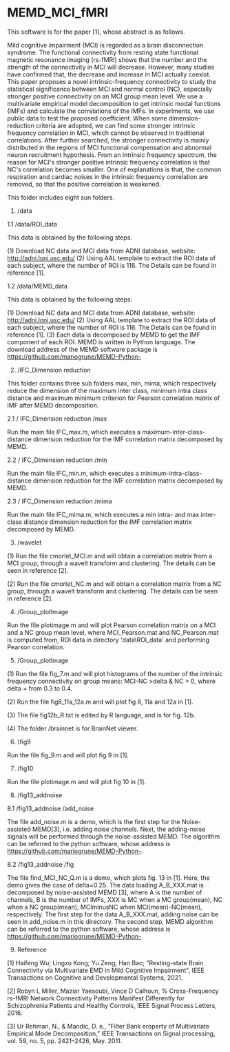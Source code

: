 # MEMD_MCI_fMRI
This software is for the paper [1], whose abstract is as follows. 

Mild cognitive impairment (MCI) is regarded as a brain disconnection syndrome. The functional connectivity from resting state functional magnetic resonance imaging (rs-fMRI) shows that the number and the strength of the connectivity in MCI will decrease. However, many studies have confirmed that, the decrease and increase in MCI actually coexist. This paper proposes a novel intrinsic-frequency connectivity to study the statistical significance between MCI and normal control (NC), especially stronger positive connectivity on an MCI group mean level. We use a multivariate empirical model decomposition to get intrinsic modal functions (IMFs) and calculate the correlations of the IMFs. In experiments, we use public data to test the proposed coefficient. When some dimension-reduction criteria are adopted, we can find some stronger intrinsic frequency correlation in MCI, which cannot be observed in traditional correlations. After further searched, the stronger connectivity is mainly distributed in the regions of MCI functional compensation and abnormal neuron recruitment hypothesis. From an intrinsic frequency spectrum, the reason for MCI's stronger positive intrinsic frequency correlation is that NC's correlation becomes smaller. One of explanations is that, the common respiration and cardiac noises in the intrinsic frequency correlation are removed, so that the positive correlation is weakened.

This folder includes eight sun folders. 

1. /data

1.1 /data/ROI_data

This data is obtained by the following steps. 

(1) Download NC data and MCI data from ADNI database, website: http://adni.loni.usc.edu/
(2) Using AAL template to extract the ROI data of each subject, where the number of ROI is 116. The Details can be found in reference [1]. 

1.2 /data/MEMD_data

This data is obtained by the following steps:

(1) Download NC data and MCI data from ADNI database, website: http://adni.loni.usc.edu/
(2) Using AAL template to extract the ROI data of each subject, where the number of ROI is 116. The Details can be found in reference [1]. 
(3) Each data is decomposed by MEMD to get the IMF component of each ROI. MEMD is written in Python language. The download address of the MEMD software package is https://github.com/mariogrune/MEMD-Python-

2. /IFC_Dimension reduction

This folder contains three sub folders max, min, mima, which respectively reduce the dimension of the maximum inter class, minimum intra class distance and maximum minimum criterion for Pearson correlation matrix of IMF after MEMD decomposition.

2.1 / IFC_Dimension reduction /max

Run the main file IFC_max.m, which executes a maximum-inter-class-distance dimension reduction for the IMF correlation matrix decomposed by MEMD. 

2.2 / IFC_Dimension reduction /min

Run the main file IFC_min.m, which executes a minimum-intra-class-distance dimension reduction for the IMF correlation matrix decomposed by MEMD.

2.3 / IFC_Dimension reduction /mima

Run the main file IFC_mima.m, which executes a min intra- and max inter-class distance dimension reduction for the IMF correlation matrix decomposed by MEMD.

3. /wavelet

(1) Run the file cmorlet_MCI.m and will obtain a correlation matrix from a MCI group, through a wavelt transform and clustering. The details can be seen in reference [2]. 

(2) Run the file cmorlet_NC.m and will obtain a correlation matrix from a NC group, through a wavelt transform and clustering. The details can be seen in reference [2]. 

4. /Group_plotImage

Run the file plotimage.m and will plot Pearson correlation matrix on a MCI and a NC group mean level,  where MCI_Pearson.mat and NC_Pearson.mat is computed from, ROI data in directory  'data\ROI_data' and performing Pearson correlation. 

5. /Group_plotImage

(1) Run the file fig_7.m and will plot histograms of the number of the intrinsic frequency connectivity on group means: MCI-NC >delta & NC > 0, where delta = from 0.3 to 0.4.

(2) Run the file fig8_11a_12a.m and will plot fig 8, 11a and 12a in [1].

(3) The file fig12b_R.txt is edited by R language, and is for fig. 12b.

(4) The folder /brainnet is for BrainNet viewer.

6. \fig9

Run the file fig_9.m and will plot fig 9 in [1].

7. /fig10

Run the file plotimage.m and will plot fig 10 in [1].

8. /fig13_addnoise

8.1 /fig13_addnoise /add_noise

The file add_noise.m is a demo, which is the first step for the Noise-assisted MEMD[3], i.e. adding noise channels. Next, the adding-noise signals will be performed through the noise-assisted MEMD. The algorithm can be referred to the python software, whose address is https://github.com/mariogrune/MEMD-Python-.

8.2 /fig13_addnoise /fig

The file find_MCI_NC_Q.m is a demo, which plots fig. 13 in [1]. Here, the demo gives the case of delta=0.25. The data loading A_B_XXX.mat is decomposed by noise-assisted MEMD [3], where 
   A   is the number of channels, 
   B   is the number of IMFs,
   XXX is
     MC when a MC group(mean), 
     NC when a NC group(mean),
     MCIminusNC when MCI(mean)-NC(mean),
respectively. The first step for the data A_B_XXX.mat, adding noise can be seen in add_noise.m in this directory. The second step, MEMD algorithm can be referred to the python software, whose address is https://github.com/mariogrune/MEMD-Python-.

9. Reference

[1] Haifeng Wu; Lingxu Kong; Yu Zeng; Han Bao; "Resting-state Brain Connectivity via Multivariate EMD in Mild Cognitive Impairment", IEEE Transactions on Cognitive and Developmental Systems, 2021.

[2] Robyn L Miller, Maziar Yaesoubi, Vince D Calhoun, % Cross-Frequency rs-fMRI Network Connectivity Patterns Manifest Differently for Schizophrenia Patients and Healthy Controls, IEEE Signal Process Letters, 2016.

[3] Ur Rehman, N., & Mandic, D. e., “Filter Bank eroperty of Multivariate Empirical Mode Decomposition,” IEEE Transactions on Signal processing, vol. 59, no. 5, pp. 2421–2426, May. 2011.
